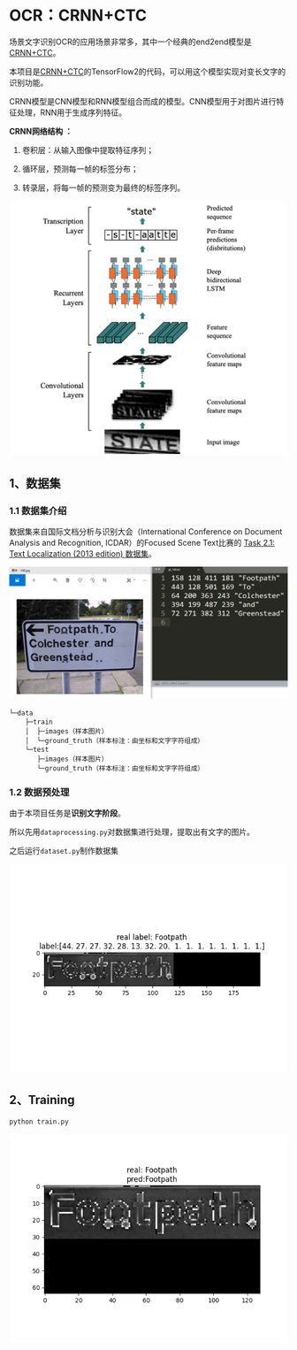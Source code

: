 # OCR：CRNN+CTC

场景文字识别OCR的应用场景非常多，其中一个经典的end2end模型是[CRNN+CTC](https://arxiv.org/abs/1507.05717)。

本项目是[CRNN+CTC](https://arxiv.org/abs/1507.05717)的TensorFlow2的代码，可以用这个模型实现对变长文字的识别功能。

CRNN模型是CNN模型和RNN模型组合而成的模型。CNN模型用于对图片进行特征处理，RNN用于生成序列特征。

**CRNN网络结构 ：**

1. 卷积层：从输入图像中提取特征序列；

2. 循环层，预测每一帧的标签分布； 

3. 转录层，将每一帧的预测变为最终的标签序列。


![crnn](./img/crnn_structure.png)





## 1、数据集

### 1.1 数据集介绍
数据集来自国际文档分析与识别大会（International Conference on Document Analysis and Recognition, ICDAR）的Focused Scene Text比赛的 [Task 2.1: Text Localization (2013 edition) 数据集](https://rrc.cvc.uab.es/?ch=2&com=tasks)。

![data](./img/data.png)

```
└─data
	├─train
	│  ├─images（样本图片）
	│  └─ground_truth（样本标注：由坐标和文字字符组成）
	└─test
 	   ├─images（样本图片）
 	   └─ground_truth（样本标注：由坐标和文字字符组成）
```


### 1.2 数据预处理

由于本项目任务是**识别文字阶段**。

所以先用`dataprocessing.py`对数据集进行处理，提取出有文字的图片。

之后运行`dataset.py`制作数据集

![dataset](./img/dataset.png)

## 2、Training

```python
python train.py
```

![result](./img/result.png)
